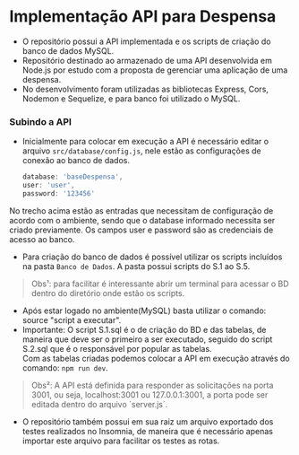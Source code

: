 <h1>Implementação API para Despensa</h1>

- O repositório possui a API implementada e os scripts de criação do banco de dados MySQL.
- Repositório destinado ao armazenado de uma API desenvolvida em Node.js por estudo com a proposta de gerenciar uma aplicação de uma despensa.
- No desenvolvimento foram utilizadas as bibliotecas Express, Cors, Nodemon e Sequelize, e para banco foi utilizado o MySQL.

<h3>Subindo a API</h3>

- Inicialmente para colocar em execução a API é necessário editar o arquivo ```src/database/config.js```, nele estão as configurações de conexão ao banco de dados.
  
  ```javascript
  database: 'baseDespensa',
  user: 'user',
  password: '123456'
  ```
No trecho acima estão as entradas que necessitam de configuração de acordo com o ambiente, sendo que o database informado necessita ser criado previamente. Os campos user e password são as credenciais de acesso ao banco.<br/>
- Para criação do banco de dados é possível utilizar os scripts incluídos na pasta `Banco de Dados`. A pasta possui scripts do S.1 ao S.5.
> Obs¹: para facilitar é interessante abrir um terminal para acessar o BD dentro do diretório onde estão os scripts.</br>
- Após estar logado no ambiente(MySQL) basta utilizar o comando: source "script a executar".</br>
- Importante: O script S.1.sql é o de criação do BD e das tabelas, de maneira que deve ser o primeiro a ser executado, seguido do script S.2.sql que é o responsável por popular as tabelas.<br/>
Com as tabelas criadas podemos colocar a API em execução através do comando: `npm run dev`.<br/>
> Obs²: A API está definida para responder as solicitações na porta 3001, ou seja, localhost:3001 ou 127.0.0.1:3001, a porta pode ser editada dentro do arquivo ´server.js´.<br/>
- O repositório também possui em sua raiz um arquivo exportado dos testes realizados no Insomnia, de maneira que é necessário apenas importar este arquivo para facilitar os testes as rotas. 
